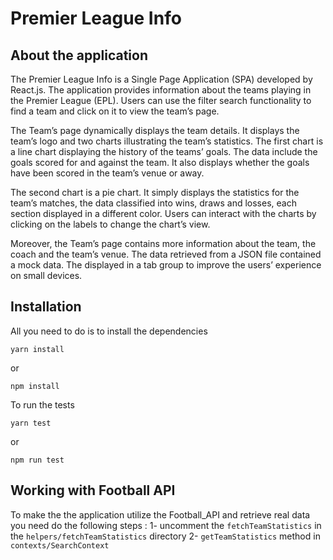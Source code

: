 # Premier League Info

## About the application

The Premier League Info is a Single Page Application (SPA) developed by React.js. The application provides information about the teams playing in the Premier League (EPL). Users can use the filter search functionality to find a team and click on it to view the team’s page.

The Team’s page dynamically displays the team details. It displays the team’s logo and two charts illustrating the team’s statistics. The first chart is a line chart displaying the history of the teams’ goals. The data include the goals scored for and against the team. It also displays whether the goals have been scored in the team’s venue or away.

The second chart is a pie chart. It simply displays the statistics for the team’s matches, the data classified into wins, draws and losses, each section displayed in a different color. Users can interact with the charts by clicking on the labels to change the chart’s view.

Moreover, the Team’s page contains more information about the team, the coach and the team’s venue. The data retrieved from a JSON file contained a mock data. The displayed in a tab group to improve the users’ experience on small devices.

## Installation

All you need to do is to install the dependencies

`yarn install`

or

`npm install`

To run the tests

`yarn test`

or

`npm run test`

## Working with Football API

To make the the application utilize the Football_API and retrieve real data you need do the following steps :
1- uncomment the
`fetchTeamStatistics` in the `helpers/fetchTeamStatistics` directory
2- `getTeamStatistics` method in `contexts/SearchContext`

